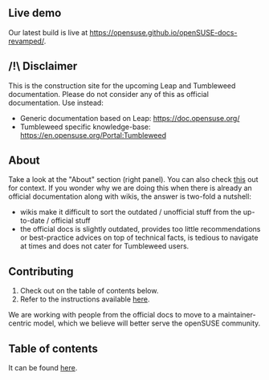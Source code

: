 ## Live demo
Our latest build is live at https://opensuse.github.io/openSUSE-docs-revamped/.

## /!\ Disclaimer
This is the construction site for the upcoming Leap and Tumbleweed documentation. Please do not consider any of this as official documentation. Use instead:
- Generic documentation based on Leap: https://doc.opensuse.org/
- Tumbleweed specific knowledge-base: https://en.opensuse.org/Portal:Tumbleweed

## About
Take a look at the "About" section (right panel). You can also check [this](https://news.opensuse.org/2020/10/12/join-our-team-and-help-us-imporove-the-openSUSE-learning-experience/) out for context. If you wonder why we are doing this when there is already an official documentation along with wikis, the answer is two-fold a nutshell:
* wikis make it difficult to sort the outdated / unofficial stuff from the up-to-date / official stuff
* the official docs is slightly outdated, provides too little recommendations or best-practice advices on top of technical facts, is tedious to navigate at times and does not cater for Tumbleweed users.

## Contributing
1. Check out on the table of contents below.
2. Refer to the instructions available [here](https://github.com/openSUSE/openSUSE-docs-revamped/blob/dev/CONTRIBUTING.md).

We are working with people from the official docs to move to a maintainer-centric model, which we believe will better serve the openSUSE community.
## Table of contents
It can be found [here](https://github.com/openSUSE/openSUSE-docs-revamped/blob/dev/ToC.md).
